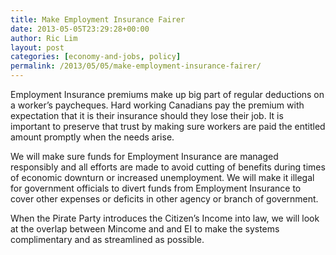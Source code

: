 ```yaml
---
title: Make Employment Insurance Fairer
date: 2013-05-05T23:29:28+00:00
author: Ric Lim
layout: post
categories: [economy-and-jobs, policy]
permalink: /2013/05/05/make-employment-insurance-fairer/
---
```

Employment Insurance premiums make up big part of regular deductions on a worker&#8217;s paycheques. Hard working Canadians pay the premium with expectation that it is their insurance should they lose their job. It is important to preserve that trust by making sure workers are paid the entitled amount promptly when the needs arise.

We will make sure funds for Employment Insurance are managed responsibly and all efforts are made to avoid cutting of benefits during times of economic downturn or increased unemployment. We will make it illegal for government officials to divert funds from Employment Insurance to cover other expenses or deficits in other agency or branch of government.

When the Pirate Party introduces the Citizen&#8217;s Income into law, we will look at the overlap between Mincome and and EI to make the systems complimentary and as streamlined as possible.